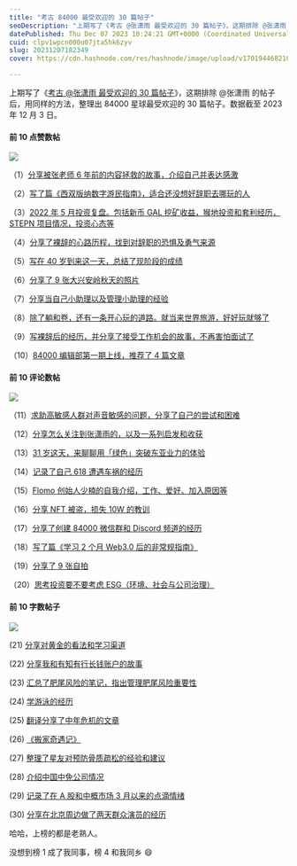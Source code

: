 ```yaml
---
title: "考古 84000 最受欢迎的 30 篇帖子"
seoDescription: "上期写了《考古 @张潇雨 最受欢迎的 30 篇帖子》，这期排除 @张潇雨 的帖子后，用同样的方法，整理出 84000 星球最受欢迎的 30 篇帖子。"
datePublished: Thu Dec 07 2023 10:24:21 GMT+0000 (Coordinated Universal Time)
cuid: clpv1wpcn000u07jta5hk6zyv
slug: 20231207182349
cover: https://cdn.hashnode.com/res/hashnode/image/upload/v1701944682105/0c49502c-9e52-430a-b318-1437d9622900.jpeg

---
```


上期写了《[考古 @张潇雨 最受欢迎的 30 篇帖子](https://articles.zsxq.com/id_bb5pc1h7uooe.html)》，这期排除 @张潇雨 的帖子后，用同样的方法，整理出 84000 星球最受欢迎的 30 篇帖子。数据截至 2023 年 12 月 3 日。

#### 前 10 点赞数帖

![](https://cdn.hashnode.com/res/hashnode/image/upload/v1701944601125/9b9f8f84-fd62-4342-bb93-e420aa26f109.jpeg)

（1）[分享被张老师 6 年前的内容拯救的故事，介绍自己并表达感激](https://t.zsxq.com/12S7m9tHe)

（2）[写了篇《西双版纳数字游民指南》，适合还没想好辞职去哪玩的人](https://t.zsxq.com/12eCPZZxi)

（3）[2022 年 5 月投资复盘。包括新币 GAL 挖矿收益，猴地投资和套利经历，STEPN 项目情况，投资心态等](https://t.zsxq.com/12MGKPV4d)

（4）[分享了裸辞的心路历程，找到对辞职的恐惧及勇气来源](https://t.zsxq.com/12q4XAqbL)

（5）[写在 40 岁到来这一天，总结了现阶段的成绩](https://t.zsxq.com/12xcWZ10C)

（6）[分享了 9 张大兴安岭秋天的照片](https://t.zsxq.com/12lInlJXU)

（7）[分享当自己小助理以及管理小助理的经验](https://t.zsxq.com/12mugv5x9)

（8）[除了躺和卷，还有一条开心玩的道路。就当来世界旅游，好好玩就够了](https://t.zsxq.com/12HI3gcqV)

（9）[写裸辞后的经历，并分享了接受工作机会的故事，不再害怕面试了](https://t.zsxq.com/12AK4U3AX)

（10）[84000 编辑部第一期上线，推荐了 4 篇文章](https://t.zsxq.com/126LV99UL)

#### 前 10 评论数帖

![](https://cdn.hashnode.com/res/hashnode/image/upload/v1701944609415/14c75207-ebb7-4ba1-8f95-57ebc04f14e5.jpeg)

（11）[求助高敏感人群对声音敏感的问题，分享了自己的尝试和困难](https://t.zsxq.com/12TYSEbKs)

（12）[分享怎么关注到张潇雨的，以及一系列启发和收获](https://t.zsxq.com/122WynEcQ)

（13）[31 岁这天，来聊聊用「绿色」突破东亚业力的体验](https://t.zsxq.com/127btft2G)

（14）[记录了自己 618 遭遇车祸的经历](https://t.zsxq.com/12APKnSDo)

（15）[Flomo 创始人少楠的自我介绍，工作、爱好、加入原因等](https://t.zsxq.com/12m8hfIVC)

（16）[分享 NFT 被盗，损失 10W 的教训](https://t.zsxq.com/129qgUGot)

（17）[分享了创建 84000 微信群和 Discord 频道的经历](https://t.zsxq.com/12LV6JYaR)

（18）[写了篇《学习 2 个月 Web3.0 后的非常规指南》](https://t.zsxq.com/124gez0GU)

（19）[分享了 9 张自拍](https://t.zsxq.com/12Ijkr3Vn)

（20）[思考投资要不要考虑 ESG（环境、社会与公司治理）](https://t.zsxq.com/12P94tUIN)

#### 前 10 字数帖子

![](https://cdn.hashnode.com/res/hashnode/image/upload/v1701944618297/71570d41-76cc-4f13-9c21-96173e70b5dc.jpeg)

(21) [分享对黄金的看法和学习渠道](21)

(22) [分享我和有知有行长钱账户的故事](22)

(23) [汇总了肥尾风险的笔记，指出管理肥尾风险重要性](23)

(24) [学游泳的经历](24)

(25) [翻译分享了中年危机的文章](25)

(26) [《搬家奇遇记》](26)

(27) [整理了星友对预防骨质疏松的经验和建议](27)

(28) [介绍中国中免公司情况](28)

(29) [记录了在 A 股和中概市场 3 月以来的点滴情绪](29)

(30) [分享在北京周边做了两天群众演员的经历](30)

哈哈，上榜的都是老熟人。

没想到榜 1 成了我同事，榜 4 和我同乡 😄